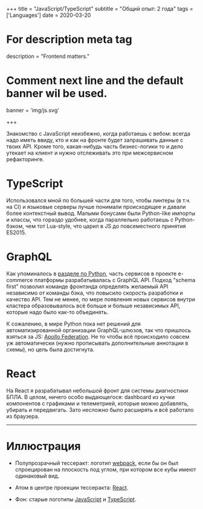 +++
title = "JavaScript/TypeScript"
subtitle = "Общий опыт: 2 года"
tags = ['Languages']
date = 2020-03-20

# For description meta tag
description = "Frontend matters."

# Comment next line and the default banner wil be used.
banner = 'img/js.svg'

+++

Знакомство с JavaScript неизбежно, когда работаешь с вебом: всегда надо иметь ввиду, кто и как на фронте будет запрашивать данные с твоих API. Кроме того, какая-нибудь часть бизнес-логики то и дело утекает на клиент и нужно отслеживать это при межсервисном рефакторинге.

# TypeScript

Использовался мной по большей части для того, чтобы линтеры (в т.ч. на CI) и языковые серверы лучше понимали происходящее и давали более контекстный вывод. Малыми бонусами были Python-like импорты и классы, что гораздо удобнее, когда параллельно работаешь с Python-бэком, чем тот Lua-style, что царил в JS до повсеместного принятия ES2015.

# GraphQL

Как упоминалось в [разделе по Python](/ru/skills/python), часть сервисов в проекте e-commerce платформы разрабатывалась с GraphQL API. Подход "schema first" позволил команде фронтэнда определять желаемый API независимо от команды бэка, что повысило скорость разработки и качество API. Тем не менее, по мере появления новых сервисов внутри кластера образовывалось всё больше и больше независимых API, которые надо было как-то объединять.

К сожалению, в мире Python пока нет решений для автоматизированной организации GraphQL-шлюзов, так что пришлось взяться за JS: [Apollo Federation](https://www.apollographql.com/docs/federation/). Не то чтобы всё происходило совсем уж автоматически (нужно прописывать дополнительные аннотации в схемы), но цель была достигнута.

# React

На React я разрабатывал небольшой фронт для системы диагностики БПЛА. В целом, ничего особо выдающегося: dashboard из кучки компонентов с графиками и телеметрией, которые можно добавлять, убирать и передвигать. Зато несложно было расширять и всё работало из браузера.

___
# Иллюстрация

- Полупрозрачный тессеракт: логотип [webpack](https://webpack.js.org/), если бы он был спроецирован на плоскость под углом, при котором все кубы имеют одинаковый вид.

- Атом в центре проекции тессеракта: [React](https://reactjs.org/).

- Фон: старые логотипы [JavaScript](https://www.javascript.com/) и [TypeScript](https://www.typescriptlang.org/).
